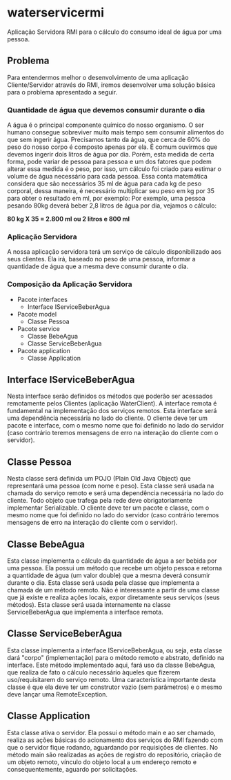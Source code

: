 # waterservicermi
Aplicação Servidora RMI para o cálculo do consumo ideal de água por uma pessoa. 

## Problema
Para entendermos melhor o desenvolvimento de uma aplicação Cliente/Servidor através do RMI, iremos desenvolver uma solução básica para o problema apresentado a seguir.

### Quantidade de água que devemos consumir durante o dia
A água é o principal componente químico do nosso organismo. O ser humano consegue sobreviver muito mais tempo sem consumir alimentos do que sem ingerir água. Precisamos tanto da água, que cerca de 60% do peso do nosso corpo é composto apenas por ela. É comum ouvirmos que devemos ingerir dois litros de água por dia. Porém, esta medida de certa forma, pode variar de pessoa para pessoa e um dos fatores que podem alterar essa medida é o peso, por isso, um cálculo foi criado para estimar o volume de água necessário para cada pessoa.
Essa conta matemática considera que são necessários 35 ml de água para cada kg de peso corporal, dessa maneira, é necessário multiplicar seu peso em kg por 35 para obter o resultado em ml, por exemplo:
Por exemplo, uma pessoa pesando 80kg deverá beber 2,8 litros de água por dia, vejamos o cálculo:

**80 kg X 35 = 2.800 ml ou 2 litros e 800 ml**

### Aplicação Servidora
A nossa aplicação servidora terá um serviço de cálculo disponibilizado aos seus clientes. Ela irá, baseado no peso de uma pessoa, informar a quantidade de água que a mesma deve consumir durante o dia.

### Composição da Aplicação Servidora
* Pacote interfaces
	* Interface IServiceBeberAgua
 * Pacote model
	 * Classe Pessoa
* Pacote service
	* Classe BebeAgua
	* Classe ServiceBeberAgua
* Pacote application
	* Classe Application

## Interface IServiceBeberAgua
Nesta interface serão definidos os métodos que poderão ser acessados remotamente pelos Clientes (aplicação WaterClient). A interface remota é fundamental na implementação dos serviços remotos. Esta interface será uma dependência necessária no lado do cliente. O cliente deve ter um pacote e interface, com o mesmo nome que foi definido no lado do servidor (caso contrário teremos mensagens de erro na interação do cliente com o servidor).
## Classe Pessoa
Nesta classe será definida um POJO (Plain Old Java Object) que representará uma pessoa (com nome e peso). Esta classe será usada na chamada do serviço remoto e será uma dependência necessária no lado do cliente. Todo objeto que trafega pela rede deve obrigatoriamente implementar Serializable. O cliente deve ter um pacote e classe, com o mesmo nome que foi definido no lado do servidor (caso contrário teremos mensagens de erro na interação do cliente com o servidor). 
## Classe BebeAgua
Esta classe implementa o cálculo da quantidade de água a ser bebida por uma pessoa. Ela possui um método que recebe um objeto pessoa e retorna a quantidade de água (um valor double) que a mesma deverá consumir durante o dia. Esta classe será usada pela classe que implementa a chamada de um método remoto. Não é interessante a partir de uma classe que já existe e realiza ações locais, expor diretamente seus serviços (seus métodos). Esta classe será usada internamente na classe ServiceBeberAgua que implementa a interface remota.
## Classe ServiceBeberAgua
Esta classe implementa a interface IServiceBeberAgua, ou seja, esta classe dará "corpo" (implementação) para o método remoto e abstrato, definido na interface. Este método implementado aqui, fará uso da classe BebeAgua, que realiza de fato o cálculo necessário àqueles que fizerem uso/requisitarem do serviço remoto. Uma característica importante desta classe é que ela deve ter um construtor vazio (sem parâmetros) e o mesmo deve lançar uma RemoteException.
## Classe Application
Esta classe ativa o servidor. Ela possui o método main e ao ser chamado, realiza as ações básicas do acionamento dos serviços do RMI fazendo com que o servidor fique rodando, aguardando por requisições de clientes. No método main são realizadas as ações de registro do repositório, criação de um objeto remoto, vínculo do objeto local a um endereço remoto e consequentemente, aguardo por solicitações.
